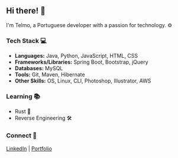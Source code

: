 ## Hi there! 👋

I'm Telmo, a Portuguese developer with a passion for technology. ⚙️

### Tech Stack 💻
- **Languages:** Java, Python, JavaScript, HTML, CSS
- **Frameworks/Libraries:** Spring Boot, Bootstrap, jQuery
- **Databases:** MySQL
- **Tools:** Git, Maven, Hibernate
- **Other Skills:** OS, Linux, CLI, Photoshop, Illustrator, AWS

### Learning 📚
- Rust 🦀
- Reverse Engineering 🛠️

### Connect 🤝
[LinkedIn](https://www.linkedin.com/in/telmo-sousa/) | [Portfolio](https://tsousa.dev/)

